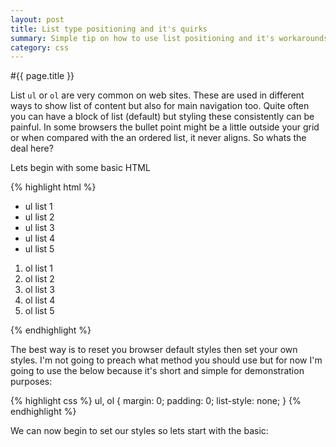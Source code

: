 ```yaml
---
layout: post
title: List type positioning and it's quirks
summary: Simple tip on how to use list positioning and it's workarounds for browser quirks
category: css
---
```


#{{ page.title }}

List <code>ul</code> or <code>ol</code> are very common on web sites. These are used in different ways to show list of content but also for main navigation too. Quite often you can have a block of list (default) but styling these consistently can be painful. In some browsers the bullet point might be a little outside your grid or when compared with the an ordered list, it never aligns. So whats the deal here?

Lets begin with some basic HTML

{% highlight html %}
<ul>
	<li>ul list 1</li>
	<li>ul list 2</li>
	<li>ul list 3</li>
	<li>ul list 4</li>
	<li>ul list 5</li>
</ul>
<ol>
	<li>ol list 1</li>
	<li>ol list 2</li>
	<li>ol list 3</li>
	<li>ol list 4</li>
	<li>ol list 5</li>
</ol>
{% endhighlight %}

The best way is to reset you browser default styles then set your own styles. I'm not going to preach what method you should use but for now I'm going to use the below because it's short and simple for demonstration purposes:

{% highlight css %}
ul, ol {
	margin: 0;
	padding: 0;
	list-style: none;
}
{% endhighlight %}

We can now begin to set our styles so lets start with the basic:

